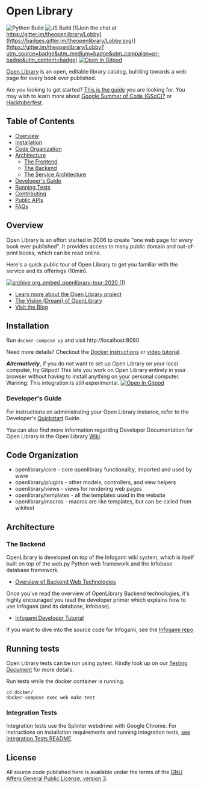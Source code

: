 # Open Library

![Python Build](https://github.com/internetarchive/openlibrary/actions/workflows/python_tests.yml/badge.svg)
![JS Build](https://github.com/internetarchive/openlibrary/actions/workflows/javascript_tests.yml/badge.svg)
[![Join the chat at https://gitter.im/theopenlibrary/Lobby](https://badges.gitter.im/theopenlibrary/Lobby.svg)](https://gitter.im/theopenlibrary/Lobby?utm_source=badge&utm_medium=badge&utm_campaign=pr-badge&utm_content=badge)
[![Open in Gitpod](https://gitpod.io/button/open-in-gitpod.svg)](https://gitpod.io/#https://github.com/internetarchive/openlibrary/)

[Open Library](https://openlibrary.org) is an open, editable library catalog, building towards a web page for every book ever published.

Are you looking to get started? [This is the guide](https://github.com/internetarchive/openlibrary/blob/master/CONTRIBUTING.md) you are looking for. You may wish to learn more about [Google Summer of Code (GSoC)?](https://github.com/internetarchive/openlibrary/wiki/Google-Summer-of-Code) or [Hacktoberfest](https://github.com/internetarchive/openlibrary/wiki/Hacktoberfest).

## Table of Contents
   - [Overview](#overview)
   - [Installation](#installation)
   - [Code Organization](#code-organization)
   - [Architecture](#architecture)
     - [The Frontend](https://github.com/internetarchive/openlibrary/wiki/Frontend-Guide)
     - [The Backend](#the-backend)
     - [The Service Architecture](https://github.com/internetarchive/openlibrary/wiki/Production-Service-Architecture)
   - [Developer's Guide](#developers-guide)
   - [Running Tests](#running-tests)
   - [Contributing](CONTRIBUTING.md)
   - [Public APIs](https://openlibrary.org/developers/api)
   - [FAQs](https://openlibrary.org/help/faq)

## Overview

Open Library is an effort started in 2006 to create "one web page for every book ever published". It provides access to many public domain and out-of-print books, which can be read online.

Here's a quick public tour of Open Library to get you familiar with the service and its offerings (10min).

[![archive org_embed_openlibrary-tour-2020 (1)](https://user-images.githubusercontent.com/978325/91348906-55940d00-e799-11ea-83b9-17cd4d99642b.png)](https://archive.org/embed/openlibrary-tour-2020/openlibrary.ogv)

- [Learn more about the Open Library project](https://openlibrary.org/about)
- [The Vision (Dream) of OpenLibrary](https://openlibrary.org/about/vision)
- [Visit the Blog](https://blog.openlibrary.org)

## Installation

Run `docker-compose up` and visit http://localhost:8080

Need more details? Checkout the [Docker instructions](https://github.com/internetarchive/openlibrary/blob/master/docker/README.md)
or [video tutorial](https://archive.org/embed/openlibrary-developer-docs/openlibrary-docker-set-up.mp4).

***Alternatively***, if you do not want to set up Open Library on your local computer, try Gitpod!
This lets you work on Open Library entirely in your browser without having to install anything on your personal computer.
Warning: This integration is still experimental.
[![Open In Gitpod](https://gitpod.io/button/open-in-gitpod.svg)](https://gitpod.io/#https://github.com/internetarchive/openlibrary/)

### Developer's Guide

For instructions on administrating your Open Library instance, refer to the Developer's [Quickstart](https://github.com/internetarchive/openlibrary/wiki/Getting-Started) Guide.

You can also find more information regarding Developer Documentation for Open Library in the Open Library [Wiki](https://github.com/internetarchive/openlibrary/wiki/).

## Code Organization

* openlibrary/core - core openlibrary functionality, imported and used by www
* openlibrary/plugins - other models, controllers, and view helpers
* openlibrary/views - views for rendering web pages
* openlibrary/templates - all the templates used in the website
* openlibrary/macros - macros are like templates, but can be called from wikitext

## Architecture

### The Backend

OpenLibrary is developed on top of the Infogami wiki system, which is itself built on top of the web.py Python web framework and the Infobase database framework.

- [Overview of Backend Web Technologies](https://openlibrary.org/about/tech)

Once you've read the overview of OpenLibrary Backend technologies, it's highly encouraged you read the developer primer which explains how to use Infogami (and its database, Infobase).

- [Infogami Developer Tutorial](https://openlibrary.org/dev/docs/infogami)

If you want to dive into the source code for Infogami, see the [Infogami repo](https://github.com/internetarchive/infogami).

## Running tests

Open Library tests can be run using pytest. Kindly look up on our [Testing Document](https://github.com/internetarchive/openlibrary/wiki/Testing) for more details.

Run tests while the docker container is running.

```
cd docker/
docker-compose exec web make test
```

### Integration Tests

Integration tests use the Splinter webdriver with Google Chrome. For instructions on installation requirements and running integration tests, [see Integration Tests README](tests/integration/README.md).

## License

All source code published here is available under the terms of the [GNU Affero General Public License, version 3](https://www.gnu.org/licenses/agpl-3.0.html).
